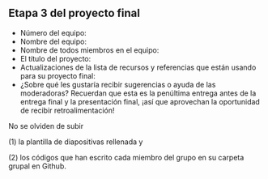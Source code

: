 ## Etapa 3 del proyecto final

- Número del equipo:
- Nombre del equipo:
- Nombre de todos miembros en el equipo:
- El título del proyecto:
- Actualizaciones de la lista de recursos y referencias que están usando para su proyecto final:
- ¿Sobre qué les gustaría recibir sugerencias o ayuda de las moderadoras? Recuerdan que esta es la penúltima entrega antes de la entrega final y la presentación final, ¡así que aprovechan la oportunidad de recibir retroalimentación!

No se olviden de subir 

(1) la plantilla de diapositivas rellenada y 

(2) los códigos que han escrito cada miembro del grupo en su carpeta grupal en Github.
